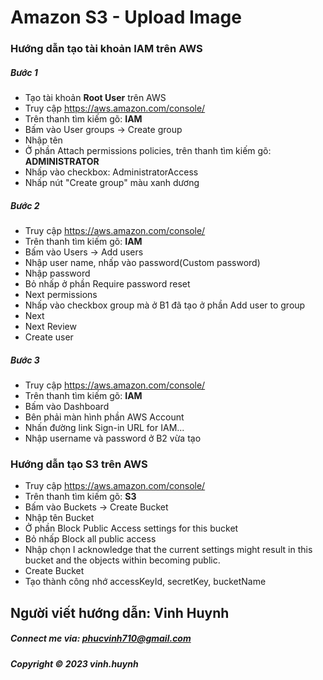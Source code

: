 <h1>Amazon S3 - Upload Image</h1>

<h3>Hướng dẫn tạo tài khoản IAM trên AWS</h3>

<h5>Bước 1</h5> 

- Tạo tài khoản **Root User** trên AWS 
- Truy cập https://aws.amazon.com/console/
- Trên thanh tìm kiếm gõ: **IAM**
- Bấm vào User groups -> Create group
- Nhập tên
- Ở phần Attach permissions policies, trên thanh tìm kiếm gõ: **ADMINISTRATOR**
- Nhấp vào checkbox: AdministratorAccess
- Nhấp nút "Create group" màu xanh dương 

<h5>Bước 2</h5> 

- Truy cập https://aws.amazon.com/console/
- Trên thanh tìm kiếm gõ: **IAM**
- Bấm vào Users -> Add users
- Nhập user name, nhấp vào password(Custom password)
- Nhập password
- Bỏ nhấp ở phần Require password reset
- Next permissions
- Nhấp vào checkbox group mà ở B1 đã tạo ở phần Add user to group
- Next
- Next Review
- Create user

<h5>Bước 3</h5>

- Truy cập https://aws.amazon.com/console/
- Trên thanh tìm kiếm gõ: **IAM**
- Bấm vào Dashboard
- Bên phải màn hình phần AWS Account
- Nhấn đường link Sign-in URL for IAM...
- Nhập username và password ở B2 vừa tạo

<h3>Hướng dẫn tạo S3 trên AWS</h3>

- Truy cập https://aws.amazon.com/console/
- Trên thanh tìm kiếm gõ: **S3**
- Bấm vào Buckets -> Create Bucket
- Nhập tên Bucket
- Ở phần Block Public Access settings for this bucket
- Bỏ nhấp Block all public access
- Nhập chọn I acknowledge that the current settings might result in this bucket and the objects within becoming public.
- Create Bucket 
- Tạo thành công nhớ accessKeyId, secretKey, bucketName

<h2>Người viết hướng dẫn: Vinh Huynh </h2>


##### Connect me via: phucvinh710@gmail.com

##### Copyright &#169; 2023 vinh.huynh




